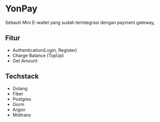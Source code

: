 
# YonPay

Sebauh Mini E-wallet yang sudah terintegrasi dengan payment gateway,

## Fitur
- Authentication(Login, Register)
- Charge Balance (TopUp)
- Get Amount

## Techstack
- Golang
- Fiber
- Postgres
- Gorm
- Argon
- Midtrans

